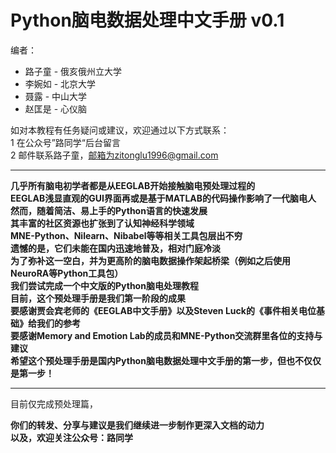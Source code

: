 # **Python脑电数据处理中文手册 v0.1**  

编者：  
- 路子童 - 俄亥俄州立大学  
- 李婉如 - 北京大学  
- 聂露 - 中山大学
- 赵匡是 - 心仪脑

如对本教程有任务疑问或建议，欢迎通过以下方式联系：  
1 在公众号”路同学“后台留言  
2 邮件联系路子童，邮箱为zitonglu1996@gmail.com

***

**几乎所有脑电初学者都是从EEGLAB开始接触脑电预处理过程的  
EEGLAB浅显直观的GUI界面再或是基于MATLAB的代码操作影响了一代脑电人  
然而，随着简洁、易上手的Python语言的快速发展  
其丰富的社区资源也扩张到了认知神经科学领域  
MNE-Python、Nilearn、Nibabel等等相关工具包层出不穷    
遗憾的是，它们未能在国内迅速地普及，相对门庭冷淡  
为了弥补这一空白，并为更高阶的脑电数据操作架起桥梁（例如之后使用NeuroRA等Python工具包）  
我们尝试完成一个中文版的Python脑电处理教程  
目前，这个预处理手册是我们第一阶段的成果  
要感谢贾会宾老师的《EEGLAB中文手册》以及Steven Luck的《事件相关电位基础》给我们的参考  
要感谢Memory and Emotion Lab的成员和MNE-Python交流群里各位的支持与建议  
希望这个预处理手册是国内Python脑电数据处理中文手册的第一步，但也不仅仅是第一步！**  

***

目前仅完成预处理篇，

**你们的转发、分享与建议是我们继续进一步制作更深入文档的动力**  
**以及，欢迎关注公众号：路同学**
